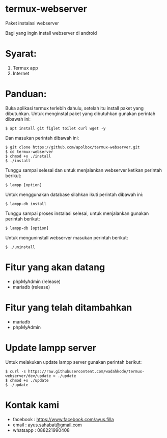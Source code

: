 # termux-webserver
Paket instalasi webserver

Bagi yang ingin install webserver di android

# Syarat:
1. Termux app
2. Internet

# Panduan:
Buka aplikasi termux terlebih dahulu, setelah itu install paket yang dibutuhkan.
Untuk menginstal paket yang dibutuhkan gunakan perintah dibawah ini:

    $ apt install git figlet toilet curl wget -y

Dan masukan perintah dibawah ini:

    $ git clone https://github.com/apolbox/termux-webserver.git
    $ cd termux-webserver
    $ chmod +x ./install
    $ ./install

Tunggu sampai selesai dan untuk menjalankan webserver ketikan perintah berikut:

    $ lampp [option]

Untuk menggunakan database silahkan ikuti perintah dibawah ini:
    
    $ lampp-db install

Tunggu sampai proses instalasi selesai, untuk menjalankan gunakan perintah berikut:

    $ lampp-db [option]

Untuk menguninstall webserver masukan perintah berikut:

    $ ./uninstall

# Fitur yang akan datang

* phpMyAdmin (release)
* mariadb (release)

# Fitur yang telah ditambahkan

* mariadb
* phpMyAdmin

# Update lampp server

Untuk melakukan update lampp server gunakan perintah berikut:

    $ curl -s https://raw.githubusercontent.com/wadahkode/termux-webserver/dev/update > ./update
    $ chmod +x ./update
    $ ./update

# Kontak kami

* facebook	: https://www.facebook.com/ayus.filla
* email		: ayus.sahabat@gmail.com
* whatsapp	: 088221990408
